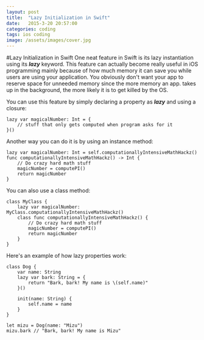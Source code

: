 ```yaml
---
layout: post
title:  "Lazy Initialization in Swift"
date:   2015-3-20 20:57:00
categories: coding
tags: ios coding
image: /assets/images/cover.jpg
---
```

#Lazy Initialization in Swift
One neat feature in Swift is its lazy instantiation using its ***lazy*** keyword. This feature can actually become really useful in iOS programming mainly because of how much memory it can save you while users are using your application. You obviously don't want your app to reserve space for unneeded memory since the more memory an app. takes up in the background, the more likely it is to get killed by the OS.


You can use this feature by simply declaring a property as ***lazy*** and using a closure:
```
lazy var magicalNumber: Int = {
    // stuff that only gets computed when program asks for it    
}()
```

Another way you can do it is by using an instance method:
```
lazy var magicalNumber: Int = self.computationallyIntensiveMathHackz()
func computationallyIntensiveMathHackz() -> Int {
    // Do crazy hard math stuff
    magicNumber = computePI()
    return magicNumber
}
```

You can also use a class method:
```
class MyClass {
    lazy var magicalNumber: MyClass.computationallyIntensiveMathHackz()
    class func computationallyIntensiveMathHackz() {
        // Do crazy hard math stuff
        magicNumber = computePI()
        return magicNumber
    }
}
```

Here's an example of how lazy properties work:
```
class Dog {
    var name: String
    lazy var bark: String = {
        return "Bark, bark! My name is \(self.name)"
    }()
    
    init(name: String) {
        self.name = name
    }
}

let mizu = Dog(name: "Mizu")
mizu.bark // "Bark, bark! My name is Mizu"
```